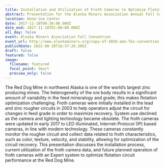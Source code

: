 ```yaml
---
title: Installation and Utilization of Froth Cameras to Optimize Flotation Performance
abstract: Presentation for the Alaska Miners Association Annual Fall Convention.
location: Dena'ina Center
date: 2017-11-10T00:30:00.000Z
date_end: 2017-11-10T01:00:00.000Z
all_day: false
event: Alaska Miners Association Fall Convention
event_url: http://www.alaskaminers.org/copy-of-2018-ama-fbx-convention-pre-3
publishDate: 2022-08-18T16:37:26.305Z
draft: false
featured: false
image:
  filename: featured
  focal_point: Smart
  preview_only: false
---
```

The Red Dog Mine in northwest Alaska is one of the world’s largest zinc producing mines. The heterogeneity of the ore body results in a significant amount of variability in the feed mineralogy and grade; this makes flotation optimization challenging. Froth cameras were initially installed in the lead and zinc rougher circuits in 2003 to help operators adjust the circuit for changes in feed grade in order to maximize recovery. System use declined as the camera and lighting technology became obsolete. The froth cameras were updated in early 2017 to LED illuminated, Internet-Protocol (IP) based cameras, in line with modern technology. These cameras constantly monitor the rougher circuit and collect data related to froth characteristics, such as color, texture, velocity, and stability, allowing for optimization of the circuit recovery. This presentation discusses the installation process, current utilization of the froth camera data, and future planned operation of froth cameras with an Expert system to optimize flotation circuit performance at the Red Dog Mine.